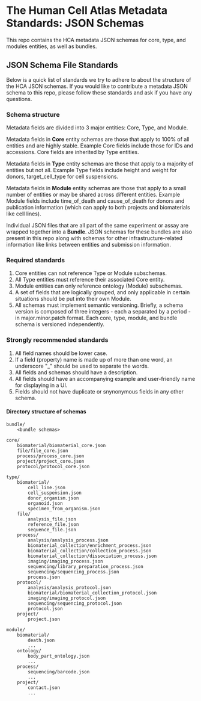 # The Human Cell Atlas Metadata Standards: JSON Schemas

This repo contains the HCA metadata JSON schemas for core, type, and modules entities, as well as bundles.

## JSON Schema File Standards

Below is a quick list of standards we try to adhere to about the structure of the HCA JSON schemas. If you would like to contribute a metadata JSON schema to this repo, please follow these standards and ask if you have any questions.

### Schema structure

Metadata fields are divided into 3 major entities: Core, Type, and Module.

Metadata fields in **Core** entity schemas are those that apply to 100% of all entities and are highly stable. Example Core fields include those for IDs and accessions. Core fields are inherited by Type entities.

Metadata fields in **Type** entity schemas are those that apply to a majority of entities but not all. Example Type fields include height and weight for donors, target_cell_type for cell suspensions. 

Metadata fields in **Module** entity schemas are those that apply to a small number of entities or may be shared across different entities. Example Module fields include time_of_death and cause_of_death for donors and publication information (which can apply to both projects and biomaterials like cell lines).

Individual JSON files that are all part of the same experiment or assay are wrapped together into a **Bundle**. JSON schemas for these bundles are also present in this repo along with schemas for other infrastructure-related information like links between entities and submission information.

### Required standards

1. Core entities can not reference Type or Module subschemas.
1. All Type entities must reference their associated Core entity.
1. Module entities can only reference ontology (Module) subschemas.
1. A set of fields that are logically grouped, and only applicable in certain situations should be put into their own Module.
1. All schemas must implement semantic versioning. Briefly, a schema version is composed of three integers - each a separated by a period - in major.minor.patch format. Each core, type, module, and bundle schema is versioned independently.

### Strongly recommended standards

1. All field names should be lower case.
1. If a field (property) name is made up of more than one word, an underscore "_" should be used to separate the words.
1. All fields and schemas should have a description.
1. All fields should have an accompanying example and user-friendly name for displaying in a UI.
1. Fields should not have duplicate or snynonymous fields in any other schema.

#### Directory structure of schemas

```
bundle/
    <bundle schemas>
 
core/
    biomaterial/biomaterial_core.json	
    file/file_core.json
    process/process_core.json
    project/project_core.json
    protocol/protocol_core.json
 
type/
    biomaterial/
        cell_line.json
        cell_suspension.json
        donor_organism.json
        organoid.json
        specimen_from_organism.json
    file/		
        analysis_file.json
        reference_file.json
        sequence_file.json
    process/    
        analysis/analysis_process.json
        biomaterial_collection/enrichment_process.json
        biomaterial_collection/collection_process.json
        biomaterial_collection/dissociation_process.json
        imaging/imaging_process.json
        sequencing/library_preparation_process.json
        sequencing/sequencing_process.json
        process.json
    protocol/  
        analysis/analysis_protocol.json
        biomaterial/biomaterial_collection_protocol.json
        imaging/imaging_protocol.json
        sequencing/sequencing_protocol.json
        protocol.json        
    project/	
        project.json
 
module/
    biomaterial/
        death.json
        ...
    ontology/
        body_part_ontology.json
        ...
    process/
        sequencing/barcode.json
        ...
    project/
        contact.json
        ...

```

